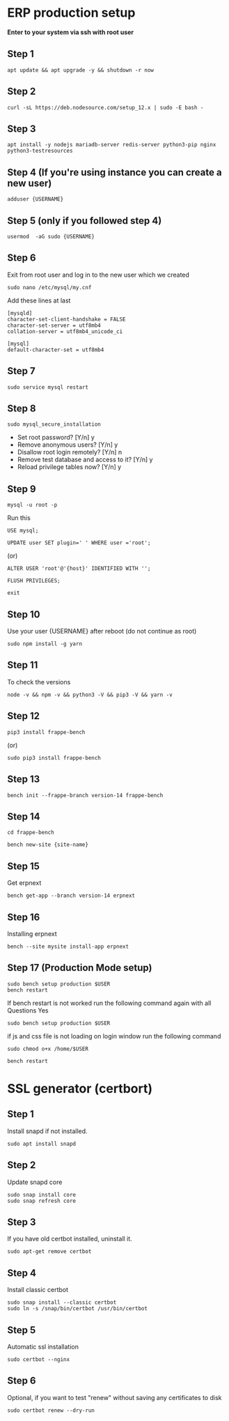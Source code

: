# ERP production setup
**Enter to your system via ssh with root user**
## Step 1
```
apt update && apt upgrade -y && shutdown -r now
```
## Step 2
```
curl -sL https://deb.nodesource.com/setup_12.x | sudo -E bash -
```
## Step 3
```
apt install -y nodejs mariadb-server redis-server python3-pip nginx python3-testresources
```
## Step 4 (If you're using instance you can create a new user)
```
adduser {USERNAME}
```
## Step 5 (only if you followed step 4)
```
usermod  -aG sudo {USERNAME}
```
## Step 6
Exit from root user and log in to the new user which we created
```
sudo nano /etc/mysql/my.cnf
```
Add these lines at last
```
[mysqld]
character-set-client-handshake = FALSE 
character-set-server = utf8mb4 
collation-server = utf8mb4_unicode_ci 

[mysql]
default-character-set = utf8mb4
```
## Step 7
```
sudo service mysql restart
```
## Step 8
```
sudo mysql_secure_installation
```
- Set root password? [Y/n] y
- Remove anonymous users? [Y/n] y
- Disallow root login remotely? [Y/n] n
- Remove test database and access to it? [Y/n] y
- Reload privilege tables now? [Y/n] y
## Step 9
```
mysql -u root -p
```
Run this
```
USE mysql;
```
```
UPDATE user SET plugin=' ' WHERE user ='root';
```
(or) 
```
ALTER USER 'root'@'{host}' IDENTIFIED WITH '';
```
```
FLUSH PRIVILEGES;
```
```
exit
```
## Step 10
Use your user {USERNAME} after reboot (do not continue as root)
```
sudo npm install -g yarn
```
## Step 11
To check the versions
```
node -v && npm -v && python3 -V && pip3 -V && yarn -v 
```
## Step 12
```
pip3 install frappe-bench
```
(or)
```
sudo pip3 install frappe-bench
```
## Step 13
```
bench init --frappe-branch version-14 frappe-bench
```
## Step 14
```
cd frappe-bench
```
```
bench new-site {site-name}
```
## Step 15
Get erpnext
```
bench get-app --branch version-14 erpnext
```
## Step 16
Installing erpnext
```
bench --site mysite install-app erpnext
```
## Step 17 (Production Mode setup)
```
sudo bench setup production $USER
bench restart
```
If bench restart is not worked run the following command again with all Questions Yes
```
sudo bench setup production $USER
```
if js and css file is not loading on login window run the following command
```
sudo chmod o+x /home/$USER
```
```
bench restart
```
# SSL generator (certbort)
## Step 1
Install snapd if not installed.
```
sudo apt install snapd
```
## Step 2
Update snapd core
```
sudo snap install core
sudo snap refresh core
```
## Step 3
If you have old certbot installed, uninstall it.
```
sudo apt-get remove certbot
```
## Step 4
Install classic certbot
```
sudo snap install --classic certbot
sudo ln -s /snap/bin/certbot /usr/bin/certbot
```
## Step 5
Automatic ssl installation
```
sudo certbot --nginx
```
## Step 6
Optional, if you want to test "renew" without saving any certificates to disk
```
sudo certbot renew --dry-run
```
